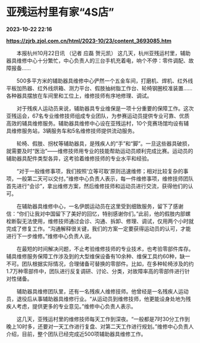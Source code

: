 # 亚残运村里有家“4S店”

**2023-10-22 22:16**

**https://zjrb.zjol.com.cn/html/2023-10/23/content_3693085.htm**

　　本报杭州10月22日讯 （记者 应磊 贺元凯） 这几天，杭州亚残运村里，辅助器具维修中心十分繁忙，中心负责人的三台手机充着电，响个不停：零件调配、故障报备……

　　500多平方米的辅助器具维修中心俨然一个五金车间，打磨机、焊机、红外线平板加热器、红外线烘箱、测力平台、假肢抽树脂工作台、轮椅钢圈校准装置……各种器具摆放在车间里和工位上，维修技师有序地修理、调试。

　　对于残疾人运动员来说，辅助器具专业维保是一项十分重要的保障工作。这次亚残运会，67名专业维修技师组成专业团队，为参赛运动员提供专业可靠、优质高效的辅具维修服务。辅助器具维修中心设在亚残运村，10个竞赛场馆均设有辅具维修服务站，3辆服务车和5名维修技师提供流动服务。

　　轮椅、假肢、拐杖等辅助器具，是残疾人的“手”和“脚”。一旦这些器具破损，就需要及时“医治”——维修技师用专业的技能帮助运动员顺利完成比赛。运动员的辅助器具配件类型各异，这考验着维修技师的专业水平和经验。

　　“对于一般维修事项，我们按照‘立等可取’原则迅速维修；相对比较复杂的事项，一般第二天可以交付。”维修中心负责人表示，每一件维修事项，维修技师团队首先进行“会诊”，拿出维修方案，然后维修技师和运动员进行交流，获得他们的认可。

　　在辅助器具维修中心，一名伊朗运动员在这里受到细致服务，留下了感谢信：“你们让我对中国留下了美好的回忆，特别感谢你们。”此前，他的假肢内部螺栓断裂无法使用，维修技师通过会诊、沟通、拆卸、修理、调试，仅用两个小时就完成了修复工作。“沟通解释很关键，我们的方案一定要获得运动员的认可，才能进行下一步维修。”维修中心负责人说。

　　在最短的时间解决问题，不止考验维修技师的专业技术，也考验零部件库存。辅具维修服务保障工作涉及到的大型维保设备有10余种、维保工具约60种，缺一不可。团队根据实际情况，合理储备可替换的零部件。比如，在多种轮椅涉及的约1.7万种零部件中，团队进行反复调研、讨论、分类，对故障率高的零部件进行针对性储备。

　　辅助器具维修团队里，还有一名残疾人维修技师。他曾经是一名残疾人运动员，退役后从事辅助器具维修行业。“从运动员到维修技师，他更能设身处地为残疾人考虑，提供更多的专业意见。”维修中心负责人表示。

　　这几天，亚残运村里的维修技师每天工作到深夜。“一般都是7时30分工作到晚上10时多，还要对一天工作进行复盘、对第二天工作进行规划。”维修中心负责人介绍，目前，整个团队已经完成近500项辅助器具维修工作。
